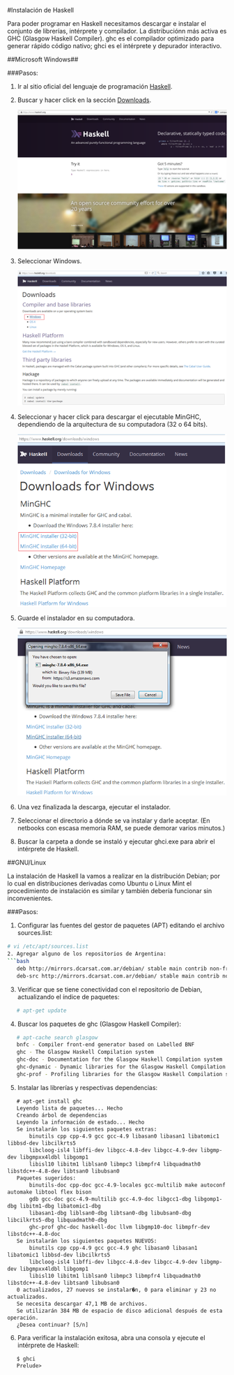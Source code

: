#Instalación de Haskell

Para poder programar en Haskell necesitamos descargar e instalar el conjunto de librerías, 
intérprete y compilador. La distribuciónn más activa es GHC (Glasgow Haskell Compiler). 
ghc es el compilador optimizado para generar rápido código nativo; ghci es el intérprete y depurador interactivo. 

##Microsoft Windows##

###Pasos:

1. Ir al sitio oficial del lenguaje de programación [Haskell](https://www.haskell.org "Haskell"). 
2. Buscar y hacer click en la sección [Downloads](https://www.haskell.org/downloads "Descargas").

   ![Sitio oficial del proyecto.](/images/haskell.png "Sitio oficial")
   
3. Seleccionar Windows.

   ![Windows.](/images/haskell_download.png "Windows")
   
4. Seleccionar y hacer click para descargar el ejecutable MinGHC, dependiendo de la arquitectura de su computadora (32 o 64 bits).

   ![Arquitectura.](/images/haskell_arch.png "Arquitectura")
   
5. Guarde el instalador en su computadora.

   ![Guardar.](/images/haskell_save_file.png "Guardar")

6. Una vez finalizada la descarga, ejecutar el instalador.

7. Seleccionar el directorio a dónde se va instalar y darle aceptar. (En netbooks con escasa memoria RAM, se puede demorar varios minutos.)

8. Buscar la carpeta a donde se instaló y ejecutar ghci.exe para abrir el intérprete de Haskell.

##GNU/Linux

La instalación de Haskell la vamos a realizar en la distribución Debian; por lo cual en distribuciones derivadas como Ubuntu o Linux Mint el procedimiento de instalación es similar y también debería funcionar sin inconvenientes.

###Pasos:

1. Configurar las fuentes del gestor de paquetes (APT) editando el archivo sources.list:
```bash
# vi /etc/apt/sources.list
2. Agregar alguno de los repositorios de Argentina:
```bash
   deb http://mirrors.dcarsat.com.ar/debian/ stable main contrib non-free
   deb-src http://mirrors.dcarsat.com.ar/debian/ stable main contrib non-free
```
3. Verificar que se tiene conectividad con el repositorio de Debian, actualizando el índice de paquetes: 
```bash
   # apt-get update
```
4. Buscar los paquetes de ghc (Glasgow Haskell Compiler): 
```bash
   # apt-cache search glasgow
   bnfc - Compiler front-end generator based on Labelled BNF
   ghc - The Glasgow Haskell Compilation system
   ghc-doc - Documentation for the Glasgow Haskell Compilation system
   ghc-dynamic - Dynamic libraries for the Glasgow Haskell Compilation system
   ghc-prof - Profiling libraries for the Glasgow Haskell Compilation system
```
5. Instalar las librerías y respectivas dependencias:
```ShellSession
   # apt-get install ghc
   Leyendo lista de paquetes... Hecho
   Creando árbol de dependencias       
   Leyendo la información de estado... Hecho
   Se instalarán los siguientes paquetes extras:
       binutils cpp cpp-4.9 gcc gcc-4.9 libasan0 libasan1 libatomic1 libbsd-dev libcilkrts5
       libcloog-isl4 libffi-dev libgcc-4.8-dev libgcc-4.9-dev libgmp-dev libgmpxx4ldbl libgomp1
       libisl10 libitm1 liblsan0 libmpc3 libmpfr4 libquadmath0 libstdc++-4.8-dev libtsan0 libubsan0
   Paquetes sugeridos:
       binutils-doc cpp-doc gcc-4.9-locales gcc-multilib make autoconf automake libtool flex bison
       gdb gcc-doc gcc-4.9-multilib gcc-4.9-doc libgcc1-dbg libgomp1-dbg libitm1-dbg libatomic1-dbg
       libasan1-dbg liblsan0-dbg libtsan0-dbg libubsan0-dbg libcilkrts5-dbg libquadmath0-dbg
       ghc-prof ghc-doc haskell-doc llvm libgmp10-doc libmpfr-dev libstdc++-4.8-doc
   Se instalarán los siguientes paquetes NUEVOS:
       binutils cpp cpp-4.9 gcc gcc-4.9 ghc libasan0 libasan1 libatomic1 libbsd-dev libcilkrts5
       libcloog-isl4 libffi-dev libgcc-4.8-dev libgcc-4.9-dev libgmp-dev libgmpxx4ldbl libgomp1
       libisl10 libitm1 liblsan0 libmpc3 libmpfr4 libquadmath0 libstdc++-4.8-dev libtsan0 libubsan0
   0 actualizados, 27 nuevos se instalar�n, 0 para eliminar y 23 no actualizados.
   Se necesita descargar 47,1 MB de archivos.
   Se utilizarán 384 MB de espacio de disco adicional después de esta operación.
   ¿Desea continuar? [S/n]
```
6. Para verificar la instalación exitosa, abra una consola y ejecute el intérprete de Haskell:
```Shell
   $ ghci
   Prelude>
```
